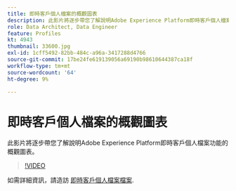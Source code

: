 ```yaml
---
title: 即時客戶個人檔案的概觀圖表
description: 此影片將逐步帶您了解說明Adobe Experience Platform即時客戶個人檔案功能的概觀圖表。
role: Data Architect, Data Engineer
feature: Profiles
kt: 4943
thumbnail: 33600.jpg
exl-id: 1cff5492-82bb-484c-a96a-3417288d4766
source-git-commit: 17be24fe619139056a69190b98610644387ca18f
workflow-type: tm+mt
source-wordcount: '64'
ht-degree: 9%

---
```


# 即時客戶個人檔案的概觀圖表

此影片將逐步帶您了解說明Adobe Experience Platform即時客戶個人檔案功能的概觀圖表。

>[!VIDEO](https://video.tv.adobe.com/v/33600?quality=12&learn=on)

如需詳細資訊，請造訪 [即時客戶個人檔案檔案](https://experienceleague.adobe.com/docs/experience-platform/profile/home.html?lang=zh-Hant).

